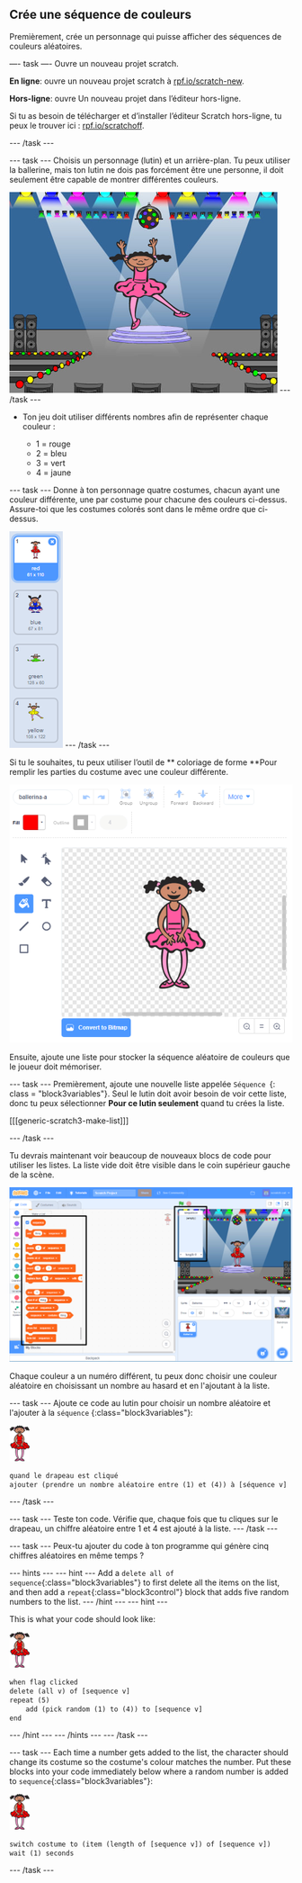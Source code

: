 ## Crée une séquence de couleurs

Premièrement, crée un personnage qui puisse afficher des séquences de couleurs aléatoires.

—- task —- Ouvre un nouveau projet scratch.

**En ligne**: ouvre un nouveau projet scratch à [rpf.io/scratch-new](https://rpf.io/scratchon).

**Hors-ligne**: ouvre Un nouveau projet dans l’éditeur hors-ligne.

Si tu as besoin de télécharger et d’installer l’éditeur Scratch hors-ligne, tu peux le trouver ici : [rpf.io/scratchoff](https://rpf.io/scratchoff).

\--- /task \---

\--- task \--- Choisis un personnage (lutin) et un arrière-plan. Tu peux utiliser la ballerine, mais ton lutin ne dois pas forcément être une personne, il doit seulement être capable de montrer différentes couleurs.

![screenshot](images/colour-sprite.png) \--- /task \---

+ Ton jeu doit utiliser différents nombres afin de représenter chaque couleur :
    
    + 1 = rouge
    + 2 = bleu
    + 3 = vert
    + 4 = jaune

\--- task \--- Donne à ton personnage quatre costumes, chacun ayant une couleur différente, une par costume pour chacune des couleurs ci-dessus. Assure-toi que les costumes colorés sont dans le même ordre que ci-dessus.

![screenshot](images/colour-costume.png) \--- /task \---

Si tu le souhaites, tu peux utiliser l’outil de ** coloriage de forme **Pour remplir les parties du costume avec une couleur différente.

![color-a-shape](images/color-a-shape.png)

Ensuite, ajoute une liste pour stocker la séquence aléatoire de couleurs que le joueur doit mémoriser.

\--- task \--- Premièrement, ajoute une nouvelle liste appelée `Séquence `{: class = "block3variables"}. Seul le lutin doit avoir besoin de voir cette liste, donc tu peux sélectionner **Pour ce lutin seulement** quand tu crées la liste.

[[[generic-scratch3-make-list]]]

\--- /task \---

Tu devrais maintenant voir beaucoup de nouveaux blocs de code pour utiliser les listes. La liste vide doit être visible dans le coin supérieur gauche de la scène.

![screenshot](images/colour-list-blocks-annotated.png)

Chaque couleur a un numéro différent, tu peux donc choisir une couleur aléatoire en choisissant un nombre au hasard et en l'ajoutant à la liste.

\--- task \--- Ajoute ce code au lutin pour choisir un nombre aléatoire et l'ajouter à la `séquence` {:class="block3variables"}:

![ballerina](images/ballerina.png)

```blocks3
quand le drapeau est cliqué
ajouter (prendre un nombre aléatoire entre (1) et (4)) à [séquence v]
```

\--- /task \---

\--- task \--- Teste ton code. Vérifie que, chaque fois que tu cliques sur le drapeau, un chiffre aléatoire entre 1 et 4 est ajouté à la liste. \--- /task \---

\--- task \--- Peux-tu ajouter du code à ton programme qui génère cinq chiffres aléatoires en même temps ?

\--- hints \--- \--- hint \--- Add a `delete all of sequence`{:class="block3variables"} to first delete all the items on the list, and then add a `repeat`{:class="block3control"} block that adds five random numbers to the list. \--- /hint \--- \--- hint \---

This is what your code should look like:

![ballerina](images/ballerina.png)

```blocks3
when flag clicked
delete (all v) of [sequence v]
repeat (5)
    add (pick random (1) to (4)) to [sequence v]
end
```

\--- /hint \--- \--- /hints \--- \--- /task \---

\--- task \--- Each time a number gets added to the list, the character should change its costume so the costume's colour matches the number. Put these blocks into your code immediately below where a random number is added to `sequence`{:class="block3variables"}:

![ballerina](images/ballerina.png)

```blocks3
switch costume to (item (length of [sequence v]) of [sequence v])
wait (1) seconds
```

\--- /task \---